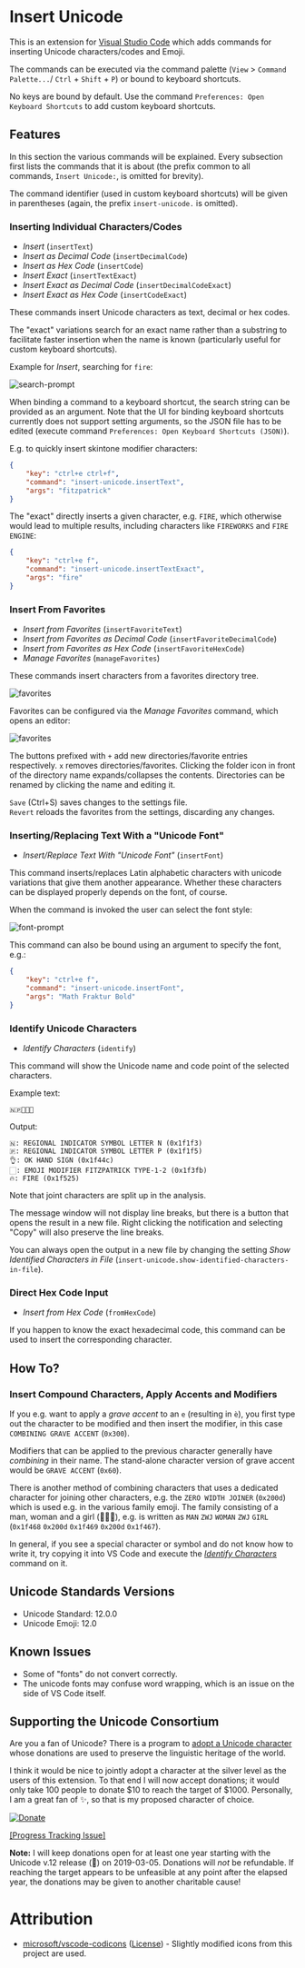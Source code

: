 # Insert Unicode

This is an extension for [Visual Studio Code](https://code.visualstudio.com/) which adds commands for inserting Unicode characters/codes and Emoji.

The commands can be executed via the command palette (`View` > `Command Palette...`/ `Ctrl` + `Shift` + `P`) or bound to keyboard shortcuts.

No keys are bound by default. Use the command `Preferences: Open Keyboard Shortcuts` to add custom keyboard shortcuts.

## Features

In this section the various commands will be explained. Every subsection first lists the commands that it is about (the prefix common to all commands, `Insert Unicode:`, is omitted for brevity).

The command identifier (used in custom keyboard shortcuts) will be given in parentheses (again, the prefix `insert-unicode.` is omitted).

### Inserting Individual Characters/Codes

- *Insert* (`insertText`)
- *Insert as Decimal Code* (`insertDecimalCode`)
- *Insert as Hex Code* (`insertCode`)
- *Insert Exact* (`insertTextExact`)
- *Insert Exact as Decimal Code* (`insertDecimalCodeExact`)
- *Insert Exact as Hex Code* (`insertCodeExact`)

These commands insert Unicode characters as text, decimal or hex codes.

The "exact" variations search for an exact name rather than a substring to facilitate faster insertion when the name is known (particularly useful for custom keyboard shortcuts).

Example for *Insert*, searching for `fire`:

![search-prompt](./readme-files/search-prompt.gif)

When binding a command to a keyboard shortcut, the search string can be provided as an argument. Note that the UI for binding keyboard shortcuts currently does not support setting arguments, so the JSON file has to be edited (execute command `Preferences: Open Keyboard Shortcuts (JSON)`).

E.g. to quickly insert skintone modifier characters:

```json
{
	"key": "ctrl+e ctrl+f",
	"command": "insert-unicode.insertText",
	"args": "fitzpatrick"
}
```

The "exact" directly inserts a given character, e.g. `FIRE`, which otherwise would lead to multiple results, including characters like `FIREWORKS` and `FIRE ENGINE`:

```json
{
	"key": "ctrl+e f",
	"command": "insert-unicode.insertTextExact",
	"args": "fire"
}
```

### Insert From Favorites

- *Insert from Favorites* (`insertFavoriteText`)
- *Insert from Favorites as Decimal Code* (`insertFavoriteDecimalCode`)
- *Insert from Favorites as Hex Code* (`insertFavoriteHexCode`)
- *Manage Favorites* (`manageFavorites`)

These commands insert characters from a favorites directory tree.

![favorites](./readme-files/favorites.png)

Favorites can be configured via the *Manage Favorites* command, which opens an editor:

![favorites](./readme-files/favorites-manager.png)

The buttons prefixed with `+` add new directories/favorite entries respectively. `x` removes directories/favorites. Clicking the folder icon in front of the directory name expands/collapses the contents. Directories can be renamed by clicking the name and editing it.

`Save` (Ctrl+S) saves changes to the settings file.<br/>
`Revert` reloads the favorites from the settings, discarding any changes.

### Inserting/Replacing Text With a "Unicode Font"

- *Insert/Replace Text With "Unicode Font"* (`insertFont`)

This command inserts/replaces Latin alphabetic characters with unicode variations that give them another appearance. Whether these characters can be displayed properly depends on the font, of course.

When the command is invoked the user can select the font style:

![font-prompt](./readme-files/font-prompt.png)

This command can also be bound using an argument to specify the font, e.g.:

```json
{
	"key": "ctrl+e f",
	"command": "insert-unicode.insertFont",
	"args": "Math Fraktur Bold"
}
```

### Identify Unicode Characters

- *Identify Characters* (`identify`)

This command will show the Unicode name and code point of the selected characters.

Example text:

```plain
🇳🇵👌🏻🔥
```

Output:

```plain
🇳: REGIONAL INDICATOR SYMBOL LETTER N (0x1f1f3)
🇵: REGIONAL INDICATOR SYMBOL LETTER P (0x1f1f5)
👌: OK HAND SIGN (0x1f44c)
🏻: EMOJI MODIFIER FITZPATRICK TYPE-1-2 (0x1f3fb)
🔥: FIRE (0x1f525)
```

Note that joint characters are split up in the analysis.

The message window will not display line breaks, but there is a button that opens the result in a new file. Right clicking the notification and selecting "Copy" will also preserve the line breaks.

You can always open the output in a new file by changing the setting *Show Identified Characters in File* (`insert-unicode.show-identified-characters-in-file`).

### Direct Hex Code Input

- *Insert from Hex Code* (`fromHexCode`)

If you happen to know the exact hexadecimal code, this command can be used to insert the corresponding character.

## How To?

### Insert Compound Characters, Apply Accents and Modifiers

If you e.g. want to apply a *grave accent* to an `e` (resulting in `è`), you first type out the character to be modified and then insert the modifier, in this case `COMBINING GRAVE ACCENT` (`0x300`).

Modifiers that can be applied to the previous character generally have *combining* in their name. The stand-alone character version of grave accent would be `GRAVE ACCENT` (`0x60`).

There is another method of combining characters that uses a dedicated character for joining other characters, e.g. the `ZERO WIDTH JOINER` (`0x200d`) which is used e.g. in the various family emoji. The family consisting of a man, woman and a girl (👨‍👩‍👧), e.g. is written as `MAN` `ZWJ` `WOMAN` `ZWJ` `GIRL` (`0x1f468` `0x200d` `0x1f469` `0x200d` `0x1f467`).

In general, if you see a special character or symbol and do not know how to write it, try copying it into VS Code and execute the [*Identify Characters*](#identify-unicode-characters) command on it.

## Unicode Standards Versions

- Unicode Standard: 12.0.0
- Unicode Emoji: 12.0

## Known Issues

- Some of "fonts" do not convert correctly.
- The unicode fonts may confuse word wrapping, which is an issue on the side of VS Code itself.

## Supporting the Unicode Consortium

Are you a fan of Unicode? There is a program to [adopt a Unicode character](https://unicode.org/consortium/adopted-characters.html) whose donations are used to preserve the linguistic heritage of the world.

I think it would be nice to jointly adopt a character at the silver level as the users of this extension. To that end I will now accept donations; it would only take 100 people to donate $10 to reach the target of $1000. Personally, I am a great fan of ✨, so that is my proposed character of choice.

[![Donate](https://www.paypalobjects.com/en_US/i/btn/btn_donate_SM.gif)](https://www.paypal.com/cgi-bin/webscr?cmd=_s-xclick&hosted_button_id=2T6SWF4FPZ8S4&source=url)

[[Progress Tracking Issue]](https://github.com/brunnerh/insert-unicode/issues/4)

**Note:** I will keep donations open for at least one year starting with the Unicode v.12 release (🎉) on 2019-03-05. Donations will *not* be refundable. If reaching the target appears to be unfeasible at any point after the elapsed year, the donations may be given to another charitable cause!


# Attribution

- [microsoft/vscode-codicons][1] ([License][2]) - Slightly modified icons from this project are used.


 [1]: https://github.com/microsoft/vscode-codicons
 [2]: https://github.com/microsoft/vscode-codicons/blob/master/LICENSE